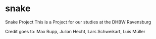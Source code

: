 # snake
Snake Project
This is a Project for our studies at the DHBW Ravensburg

Credit goes to: Max Rupp, Julian Hecht, Lars Schweikart, Luis Müller 
